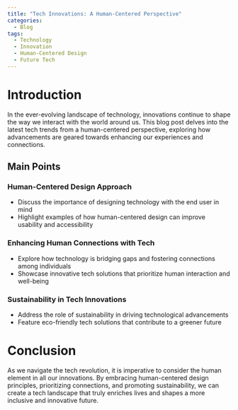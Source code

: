 ```yaml
---
title: "Tech Innovations: A Human-Centered Perspective"
categories:
  - Blog
tags:
  - Technology
  - Innovation
  - Human-Centered Design
  - Future Tech
---
```


# Introduction
In the ever-evolving landscape of technology, innovations continue to shape the way we interact with the world around us. This blog post delves into the latest tech trends from a human-centered perspective, exploring how advancements are geared towards enhancing our experiences and connections.

## Main Points
### Human-Centered Design Approach
- Discuss the importance of designing technology with the end user in mind
- Highlight examples of how human-centered design can improve usability and accessibility

### Enhancing Human Connections with Tech
- Explore how technology is bridging gaps and fostering connections among individuals
- Showcase innovative tech solutions that prioritize human interaction and well-being

### Sustainability in Tech Innovations
- Address the role of sustainability in driving technological advancements
- Feature eco-friendly tech solutions that contribute to a greener future

# Conclusion
As we navigate the tech revolution, it is imperative to consider the human element in all our innovations. By embracing human-centered design principles, prioritizing connections, and promoting sustainability, we can create a tech landscape that truly enriches lives and shapes a more inclusive and innovative future.